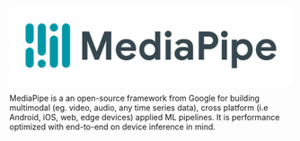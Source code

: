 <img src='https://github.com/bhav09/mastering_mediapipe/blob/main/Static/mediapipe.png'>

MediaPipe is a an open-source framework from Google for building multimodal (eg. video, audio, any time series data), cross platform (i.e Android, iOS, web, edge devices) applied ML pipelines. It is performance optimized with end-to-end on device inference in mind.


